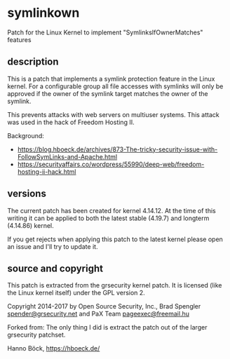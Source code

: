 # symlinkown
Patch for the Linux Kernel to implement "SymlinksIfOwnerMatches" features

description
-----------

This is a patch that implements a symlink protection feature in the Linux kernel.
For a configurable group all file accesses with symlinks will only be approved if
the owner of the symlink target matches the owner of the symlink.

This prevents attacks with web servers on multiuser systems. This attack was
used in the hack of Freedom Hosting II.

Background:
* https://blog.hboeck.de/archives/873-The-tricky-security-issue-with-FollowSymLinks-and-Apache.html
* https://securityaffairs.co/wordpress/55990/deep-web/freedom-hosting-ii-hack.html

versions
--------

The current patch has been created for kernel 4.14.12. At the time of this writing it can
be applied to both the latest stable (4.19.7) and longterm (4.14.86) kernel.

If you get rejects when applying this patch to the latest kernel please open an issue and
I'll try to update it.

source and copyright
--------------------

This patch is extracted from the grsecurity kernel patch. It is licensed (like the
Linux kernel itself) under the GPL version 2.

Copyright 2014-2017 by Open Source Security, Inc.,
Brad Spengler <spender@grsecurity.net>
and PaX Team <pageexec@freemail.hu>


Forked from:
The only thing I did is extract the patch out of the larger grsecurity patchset.

Hanno Böck, https://hboeck.de/
